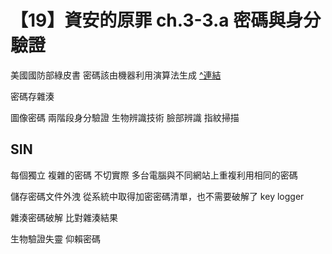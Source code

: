 # 【19】資安的原罪 ch.3-3.a 密碼與身分驗證

美國國防部綠皮書 密碼該由機器利用演算法生成 [^連結](https://apps.dtic.mil/sti/citations/ADA425705)

密碼存雜湊

圖像密碼
兩階段身分驗證
生物辨識技術 臉部辨識 指紋掃描



## SIN

每個獨立 複雜的密碼 不切實際 
多台電腦與不同網站上重複利用相同的密碼

儲存密碼文件外洩
從系統中取得加密密碼清單，也不需要破解了
key logger

雜湊密碼破解
比對雜湊結果

生物驗證失靈
仰賴密碼


